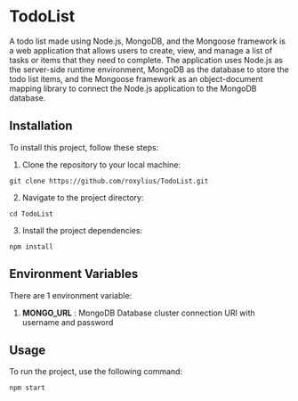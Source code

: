 # TodoList

A todo list made using Node.js, MongoDB, and the Mongoose framework is a web application that allows users to create, view, and manage a list of tasks or items that they need to complete. The application uses Node.js as the server-side runtime environment, MongoDB as the database to store the todo list items, and the Mongoose framework as an object-document mapping library to connect the Node.js application to the MongoDB database.

## Installation

To install this project, follow these steps:

1. Clone the repository to your local machine:

```
git clone https://github.com/roxylius/TodoList.git
```

2. Navigate to the project directory:

```
cd TodoList
```

3. Install the project dependencies:

```
npm install
```

## Environment Variables

There are 1 environment variable:

1. **MONGO_URL** : MongoDB Database cluster connection URI with username and password  

## Usage

To run the project, use the following command:

```
npm start
```
